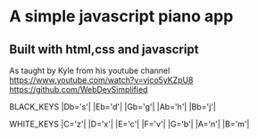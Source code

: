 # A simple javascript piano app
## Built with html,css and javascript
As taught by Kyle from his youtube channel
https://www.youtube.com/watch?v=vjco5yKZpU8
https://github.com/WebDevSimplified


BLACK_KEYS    |Db='s'| |Eb='d'|     |Gb='g'| |Ab='h'| |Bb='j'|

WHITE_KEYS |C='z'| |D='x'| |E='c'| |F='v'| |G='b'| |A='n'| |B='m'|
